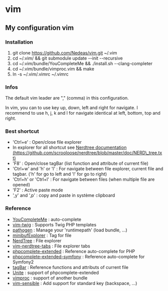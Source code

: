 # vim
## My configuration vim ##

### Installation ###

1. git clone https://github.com/Nedeas/vim.git ~/.vim
2. cd ~/.vim/ && git submodule update --init --recursive
3. cd ~/.vim/bundle/YouCompleteMe && ./install.sh --clang-completer
4. cd ~/.vim/bundle/vimproc.vim && make
5. ln -s ~/.vim/.vimrc ~/.vimrc 

### Infos ###

The default vim leader are "," (comma) in this configuration.

In vim, you can to use key up, down, left and right for navigate. I recommend to use h, j, k and l for navigate identical at left, bottom, top and right.

### Best shortcut ###

* 'Ctrl+e' : Open/close file explorer
* In explorer for all shortcut see [Nerdtree documentation (https://github.com/scrooloose/nerdtree/blob/master/doc/NERD\_tree.txt)](https://github.com/scrooloose/nerdtree/blob/master/doc/NERD_tree.txt)
* 'F8' : Open/close tagBar (list function and attribute of current file)
* 'Ctrl+w' and 'h' or 'l' : For navigate between file explorer, current file and tagbar. ('h' for go to left and 'l' for go to right) 
* 'Ctrl+h' or 'Ctrl+l' : For navigate between files (when multiple file are opened)
* 'F2' : Active paste mode
* ',y' and ',p' : copy and paste in système clipboard

### Reference ###

* [YouCompleteMe](https://github.com/Valloric/YouCompleteMe) : auto-complete
* [vim-twig](https://github.com/evidens/vim-twig) : Supports Twig PHP templates
* [pathogen](https://github.com/tpope/vim-pathogen) : Manage your 'runtimepath' (load bundle, ...)
* [minibufExplorer](https://github.com/fholgado/minibufexpl.vim) : Tag for file
* [NerdTree](https://github.com/scrooloose/nerdtree) : File explorer
* [vim-nerdtree-tabs](https://github.com/jistr/vim-nerdtree-tabs) : File explorer tabs
* [phpcomplete-extended](https://github.com/m2mdas/phpcomplete-extended) : Reference auto-complete for PHP
* [phpcomplete-extended-symfony](https://github.com/m2mdas/phpcomplete-extended) : Reference auto-complete for Symfony2
* [tagBar](https://github.com/majutsushi/tagbar) : Reference functions and attributs of current file
* [Unite](https://github.com/Shougo/unite.vim) : support of phpcomplete-extended
* [vimproc](https://github.com/Shougo/vimproc.vim) : support of another bundle
* [vim-sensible](https://github.com/tpope/vim-sensible) : Add support for standard key (backspace, ...)

